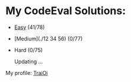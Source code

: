 # My CodeEval Solutions:

 * [Easy](https://github.com/TraiOi/CodeEval/tree/master/Easy#easy) (41/78)
 * [Medium](./12 34 56) (0/77)
 * Hard (0/75)

    Updating ...
    
My profile: [TraiOi](https://www.codeeval.com/profile/TraiOi/)
